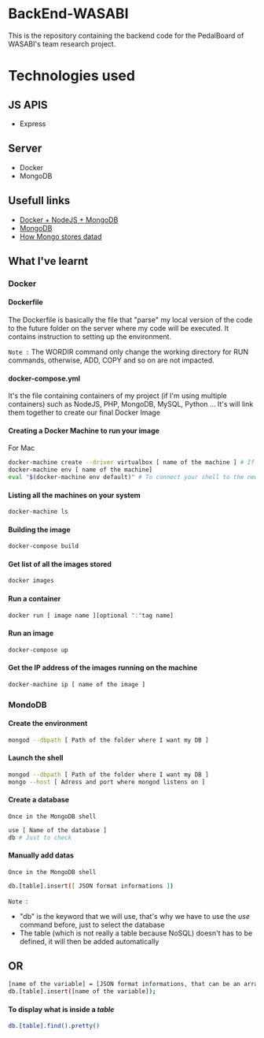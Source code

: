# BackEnd-WASABI

This is the repository containing the backend code for the PedalBoard of WASABI's team research project.

# Technologies used

## JS APIS

- Express

## Server

- Docker
- MongoDB

## Usefull links

- [Docker + NodeJS + MongoDB](https://medium.com/statuscode/dockerising-a-node-js-and-mongodb-app-d22047e2806f)
- [MongoDB](https://closebrace.com/tutorials/2017-03-02/the-dead-simple-step-by-step-guide-for-front-end-developers-to-getting-up-and-running-with-nodejs-express-and-mongodb)
- [How Mongo stores datad](https://www.slideshare.net/mdirolf/inside-mongodb-the-internals-of-an-opensource-database)

## What I've learnt

### Docker

#### Dockerfile

The Dockerfile is basically the file that "parse" my local version of the code to the future folder on the server where my code will be executed. It contains instruction to setting up the environment.

`Note :` The WORDIR command only change the working directory for RUN commands, otherwise, ADD, COPY and so on are not impacted.

#### docker-compose.yml

It's the file containing containers of my project (if I'm using multiple containers) such as NodeJS, PHP, MongoDB, MySQL, Python ...
It's will link them together to create our final Docker Image

#### Creating a Docker Machine to run your image

For Mac
```sh
docker-machine create --driver virtualbox [ name of the machine ] # If there is no machine on your system, call your first one default
docker-machine env [ name of the machine]
eval "$(docker-machine env default)" # To connect your shell to the new machine
```

#### Listing all the machines on your system

```sh
docker-machine ls
```

#### Building the image

```sh
docker-compose build
```

#### Get list of all the images stored

```sh
docker images
```

#### Run a container

```sh
docker run [ image name ][optional ":"tag name]
```

#### Run an image

```sh
docker-compose up
```

#### Get the IP address of the images running on the machine

```sh
docker-machine ip [ name of the image ]
```

### MondoDB

#### Create the environment

```sh
mongod --dbpath [ Path of the folder where I want my DB ]
```

#### Launch the shell

```sh
mongod --dbpath [ Path of the folder where I want my DB ]
mongo --host [ Adress and port where mongod listens on ]
```

#### Create a database

`Once in the MongoDB shell`
```sh
use [ Name of the database ]
db # Just to check
```

#### Manually add datas

`Once in the MongoDB shell`
```sh
db.[table].insert([ JSON format informations ])
```

`Note `:
- "db" is the keyword that we will use, that's why we have to use the _use_ command before, just to select the database
- The table (which is not really a table because NoSQL) doesn't has to be defined, it will then be added automatically

<h2><bold>OR</bold></h2>

```sh
[name of the variable] = [JSON format informations, that can be an array of course]
db.[table].insert([name of the variable]);
```

#### To display what is inside a _table_

```sh
db.[table].find().pretty()
```